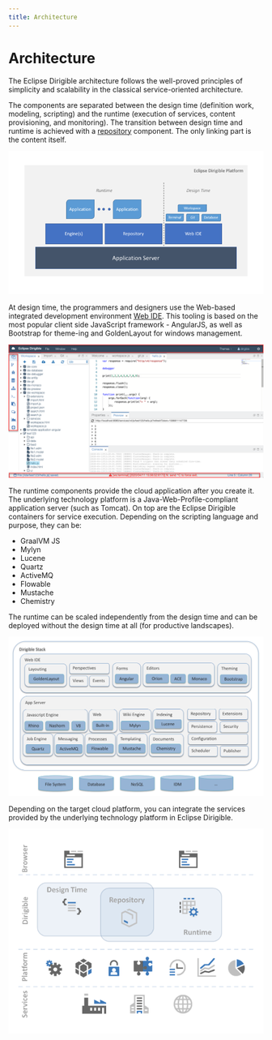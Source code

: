 ```yaml
---
title: Architecture
---
```


Architecture
===

The Eclipse Dirigible architecture follows the well-proved principles of simplicity and scalability in the classical service-oriented architecture.

The components are separated between the design time (definition work, modeling, scripting) and the runtime (execution of services, content provisioning, and monitoring). The transition between design time and runtime is achieved with a [repository](../../development/concepts/repository) component. The only linking part is the content itself.

![Dirigible Design Time and Runtime](../images/architecture_designtime_runtime.png)

At design time, the programmers and designers use the Web-based integrated development environment [Web IDE](../../development/ide). This tooling is based on the most popular client side JavaScript framework - AngularJS, as well as Bootstrap for theme-ing and GoldenLayout for windows management.

![Dirigible Design Time and Runtime](../images/ide_workbench_perspective.png)

The runtime components provide the cloud application after you create it. The underlying technology platform is a Java-Web-Profile-compliant application server (such as Tomcat). On top are the Eclipse Dirigible containers for service execution. Depending on the scripting language and purpose, they can be:
 
* GraalVM JS 
* Mylyn
* Lucene
* Quartz 
* ActiveMQ
* Flowable
* Mustache 
* Chemistry 

The runtime can be scaled independently from the design time and can be deployed without the design time at all (for productive landscapes).

![Dirigible Components](../images/architecture_components.png)

Depending on the target cloud platform, you can integrate the services provided by the underlying technology platform in Eclipse Dirigible.

![Dirigible on a Cloud Platform](../images/architecture_on_platform.png)

